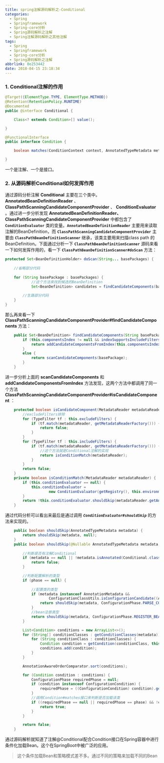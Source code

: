 ```yaml
---
title: spring注解源码解析之-Conditional
categories:
  - Spring
  - Springframework
  - Spring-core分析
  - Spring源码解析之注解
  - Spring注解源码解析之其他注解
tags:
  - Spring
  - Springframework
  - Spring-core分析
  - Spring源码解析之注解
abbrlink: 8e253442
date: 2018-04-15 23:18:34
---
```

### 1. Conditional注解的作用

```java
@Target({ElementType.TYPE, ElementType.METHOD})
@Retention(RetentionPolicy.RUNTIME)
@Documented
public @interface Conditional {

	Class<? extends Condition>[] value();

}
```

```java
@FunctionalInterface
public interface Condition {

	boolean matches(ConditionContext context, AnnotatedTypeMetadata metadata);

}
```
一个是注解、一个是接口。
### 2. 从源码解析Conditional如何发挥作用
通过源码分析注解 **Conditional** 主要在三个类中。 **AnnotatedBeanDefinitionReader** 、 **ClassPathScanningCandidateComponentProvider** 、 **ConditionEvaluator** 。通过进一步分析发现 **AnnotatedBeanDefinitionReader、ClassPathScanningCandidateComponentProvider** 中都包含了 **`ConditionEvaluator`** 类的变量。**`AnnotatedBeanDefinitionReader`** 主要用来读取注解的BeanDefinition，而 **`ClassPathScanningCandidateComponentProvider`** 主要由 **`ClassPathBeanDefinitionScanner`** 继承，该类主要用来扫描class path 的BeanDefinition。下面通过分析一下 **`ClassPathBeanDefinitionScanner`** 源码来看一下如何发挥作用的，看一下 **`ClassPathBeanDefinitionScanner#doScan`** 方法：

```java
protected Set<BeanDefinitionHolder> doScan(String... basePackages) {
    
    //省略部分代码
    
    for (String basePackage : basePackages) {
            //这个方法来找到候选的BeanDefinition
			Set<BeanDefinition> candidates = findCandidateComponents(basePackage);
        
        //生路部分代码
    }
}
```
那么再来看一下 **ClassPathScanningCandidateComponentProvider#findCandidateComponents** 方法：

```java
	public Set<BeanDefinition> findCandidateComponents(String basePackage) {
		if (this.componentsIndex != null && indexSupportsIncludeFilters()) {
			return addCandidateComponentsFromIndex(this.componentsIndex, basePackage);
		}
		else {
			return scanCandidateComponents(basePackage);
		}
	}
```
进一步分析上面的 **scanCandidateComponents** 和 **addCandidateComponentsFromIndex** 方法发现，这两个方法中都调用了同一个方法 **ClassPathScanningCandidateComponentProvider#isCandidateComponent** ：

```java
	protected boolean isCandidateComponent(MetadataReader metadataReader) throws IOException {
	    //excludeFilters排除
		for (TypeFilter tf : this.excludeFilters) {
			if (tf.match(metadataReader, getMetadataReaderFactory())) {
				return false;
			}
		}
		for (TypeFilter tf : this.includeFilters) {
			if (tf.match(metadataReader, getMetadataReaderFactory())) {
			    //这个方法就是Conditional注解的实现
				return isConditionMatch(metadataReader);
			}
		}
		return false;
	}
	private boolean isConditionMatch(MetadataReader metadataReader) {
		if (this.conditionEvaluator == null) {
			this.conditionEvaluator =
					new ConditionEvaluator(getRegistry(), this.environment, this.resourcePatternResolver);
		}
		return !this.conditionEvaluator.shouldSkip(metadataReader.getAnnotationMetadata());
	}
```
通过代码分析可以看出来最后是通过调用 ***`ConditionEvaluator#shouldSkip`*** 的方法来实现的。

```java
	public boolean shouldSkip(AnnotatedTypeMetadata metadata) {
		return shouldSkip(metadata, null);
	}
	public boolean shouldSkip(@Nullable AnnotatedTypeMetadata metadata, @Nullable ConfigurationPhase phase) {
		
		//判断是否有注解Conditional
		if (metadata == null || !metadata.isAnnotated(Conditional.class.getName())) {
			return false;
		}

		//判断配置解析的类型
		if (phase == null) {
			
			//配置类的类型
			if (metadata instanceof AnnotationMetadata &&
					ConfigurationClassUtils.isConfigurationCandidate((AnnotationMetadata) metadata)) {
				return shouldSkip(metadata, ConfigurationPhase.PARSE_CONFIGURATION);
			}
			//bean注册类型
			return shouldSkip(metadata, ConfigurationPhase.REGISTER_BEAN);
		}

		List<Condition> conditions = new ArrayList<>();
		for (String[] conditionClasses : getConditionClasses(metadata)) {
			for (String conditionClass : conditionClasses) {
				Condition condition = getCondition(conditionClass, this.context.getClassLoader());
				conditions.add(condition);
			}
		}

		AnnotationAwareOrderComparator.sort(conditions);

		for (Condition condition : conditions) {
			ConfigurationPhase requiredPhase = null;
			if (condition instanceof ConfigurationCondition) {
				requiredPhase = ((ConfigurationCondition) condition).getConfigurationPhase();
			}
			//调用Condition#matches接口来判断是否加载该类
			if ((requiredPhase == null || requiredPhase == phase) && !condition.matches(this.context, metadata)) {
				return true;
			}
		}

		return false;
	}
```
通过源码解析就知道了注解@Conditional配合Condition接口在Spring容器中进行条件化加载Bean。这个在SpringBoot中被广泛的应用。

> 这个条件加载Bean和策略模式差不多。通过不同的策略来加载不同的Bean

